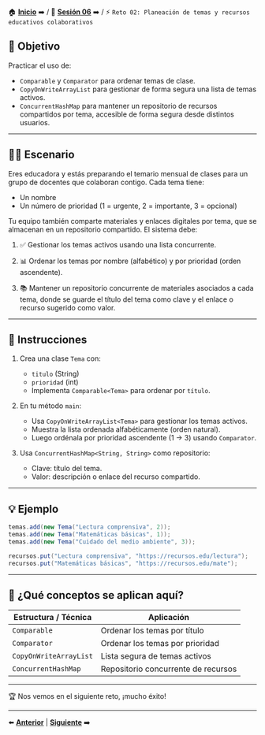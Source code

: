 🏠 [**Inicio**](../../Readme.md) ➡️ / 📖 [**Sesión 06**](../Readme.md) ➡️ / ⚡ `Reto 02: Planeación de temas y recursos educativos colaborativos`

## 🎯 Objetivo 

Practicar el uso de:

- `Comparable` y `Comparator` para ordenar temas de clase.
- `CopyOnWriteArrayList` para gestionar de forma segura una lista de temas activos.
- `ConcurrentHashMap` para mantener un repositorio de recursos compartidos por tema, accesible de forma segura desde distintos usuarios.

---

## 👩‍🏫 Escenario

Eres educadora y estás preparando el temario mensual de clases para un grupo de docentes que colaboran contigo. Cada tema tiene:

- Un nombre
- Un número de prioridad (1 = urgente, 2 = importante, 3 = opcional)

Tu equipo también comparte materiales y enlaces digitales por tema, que se almacenan en un repositorio compartido. El sistema debe:

1. ✅ Gestionar los temas activos usando una lista concurrente.

2. 📊 Ordenar los temas por nombre (alfabético) y por prioridad (orden ascendente).

3. 📚 Mantener un repositorio concurrente de materiales asociados a cada tema, donde se guarde el título del tema como clave y el enlace o recurso sugerido como valor.

---

## 📌 Instrucciones

1. Crea una clase `Tema` con:
   - `titulo` (String)
   - `prioridad` (int)
   - Implementa `Comparable<Tema>` para ordenar por `título`.

2. En tu método `main`:

   - Usa `CopyOnWriteArrayList<Tema>` para gestionar los temas activos.
   - Muestra la lista ordenada alfabéticamente (orden natural).
   - Luego ordénala por prioridad ascendente (1 → 3) usando `Comparator`.

3. Usa `ConcurrentHashMap<String, String>` como repositorio:
   - Clave: título del tema.
   - Valor: descripción o enlace del recurso compartido.

---

## 💡 Ejemplo

```java
temas.add(new Tema("Lectura comprensiva", 2));
temas.add(new Tema("Matemáticas básicas", 1));
temas.add(new Tema("Cuidado del medio ambiente", 3));

recursos.put("Lectura comprensiva", "https://recursos.edu/lectura");
recursos.put("Matemáticas básicas", "https://recursos.edu/mate");
```

---

## 🧠 ¿Qué conceptos se aplican aquí?

| Estructura / Técnica      | Aplicación                                |
|---------------------------|--------------------------------------------|
| `Comparable`              | Ordenar los temas por título               |
| `Comparator`              | Ordenar los temas por prioridad            |
| `CopyOnWriteArrayList`    | Lista segura de temas activos              |
| `ConcurrentHashMap`       | Repositorio concurrente de recursos        |

---

🏆 Nos vemos en el siguiente reto, ¡mucho éxito!

---


⬅️ [**Anterior**](../Ejemplo-04/Readme.md) | [**Siguiente**](../Sesion-07/Readme.md) ➡️